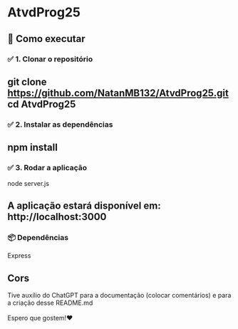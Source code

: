 # AtvdProg25
## 🚀 Como executar

### ✅ 1. Clonar o repositório

git clone https://github.com/NatanMB132/AtvdProg25.git
cd AtvdProg25
------------------------
### ✅ 2. Instalar as dependências

npm install
------------------------
### ✅ 3. Rodar a aplicação

node server.js

A aplicação estará disponível em:
http://localhost:3000
------------------------
### 📦 Dependências
Express

Cors
------------------------


Tive auxílio do ChatGPT para a documentação (colocar comentários) e para a criação desse README.md<br>  
Espero que gostem!❤️